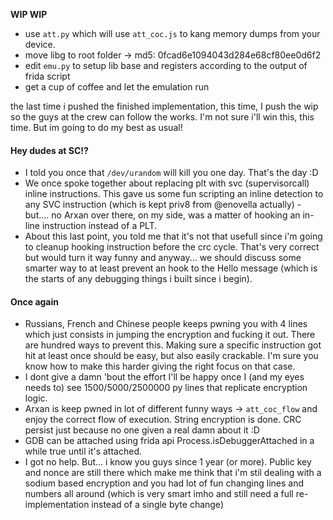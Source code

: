 **WIP WIP** 

- use ``att.py`` which will use ``att_coc.js`` to kang memory dumps from your device. 
- move libg to root folder -> md5: 0fcad6e1094043d284e68cf80ee0d6f2
- edit ``emu.py`` to setup lib base and registers according to the output of frida script
- get a cup of coffee and let the emulation run

the last time i pushed the finished implementation, this time, I push the wip so the guys at the crew can follow the works.
I'm not sure i'll win this, this time. But im going to do my best as usual!

#### Hey dudes at SC!?

- I told you once that ``/dev/urandom`` will kill you one day. That's the day :D
- We once spoke together about replacing plt with svc (supervisorcall) inline instructions. This gave us some fun scripting an inline detection to any SVC instruction (which is kept priv8 from @enovella actually) - but.... no Arxan over there, on my side, was a matter of hooking an in-line instruction instead of a PLT. 
- About this last point, you told me that it's not that usefull since i'm going to cleanup hooking instruction before the crc cycle. That's very correct but would turn it way funny and anyway... we should discuss some smarter way to at least prevent an hook to the Hello message (which is the starts of any debugging things i built since i begin).

#### Once again 

- Russians, French and Chinese people keeps pwning you with 4 lines which just consists in jumping the encryption and fucking it out. There are hundred ways to prevent this. Making sure a specific instruction got hit at least once should be easy, but also easily crackable. I'm sure you know how to make this harder giving the right focus on that case.
- I dont give a damn 'bout the effort I'll be happy once I (and my eyes needs to) see 1500/5000/2500000 py lines that replicate encryption logic.
- Arxan is keep pwned in lot of different funny ways -> ``att_coc_flow`` and enjoy the correct flow of execution. String encryption is done. CRC persist just because no one given a real damn about it :D
- GDB can be attached using frida api Process.isDebuggerAttached in a while true until it's attached.
- I got no help. But... i know you guys since 1 year (or more). Public key and nonce are still there which make me think that i'm stil dealing with a sodium based encryption and you had lot of fun changing lines and numbers all around (which is very smart imho and still need a full re-implementation instead of a single byte change)

